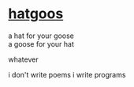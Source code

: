 # [hatgoos](/downloads/HatGoos/latest/HatGoos.zip)

a hat for your goose<br/>
a goose for your hat

whatever

i don't write poems i write programs
